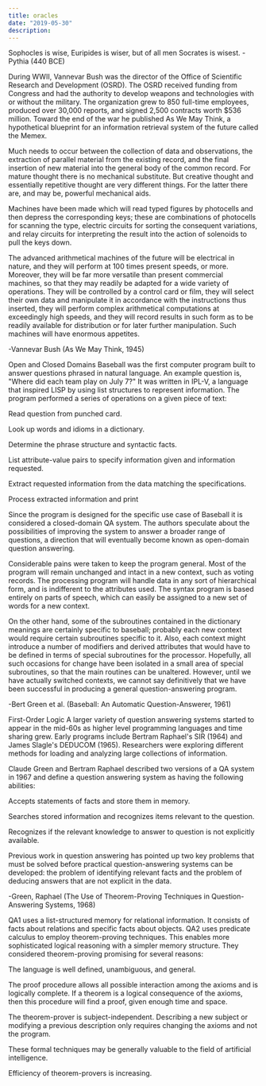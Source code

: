 ```yaml
---
title: oracles
date: "2019-05-30"
description: 
---
```


Sophocles is wise, Euripides is wiser, but of all men Socrates is wisest.
-Pythia (440 BCE)


During WWII, Vannevar Bush was the director of the Office of Scientific Research and Development (OSRD). The OSRD received funding from Congress and had the authority to develop weapons and technologies with or without the military. The organization grew to 850 full-time employees, produced over 30,000 reports, and signed 2,500 contracts worth $536 million. Toward the end of the war he published As We May Think, a hypothetical blueprint for an information retrieval system of the future called the Memex.

Much needs to occur between the collection of data and observations, the extraction of parallel material from the existing record, and the final insertion of new material into the general body of the common record. For mature thought there is no mechanical substitute. But creative thought and essentially repetitive thought are very different things. For the latter there are, and may be, powerful mechanical aids.

Machines have been made which will read typed figures by photocells and then depress the corresponding keys; these are combinations of photocells for scanning the type, electric circuits for sorting the consequent variations, and relay circuits for interpreting the result into the action of solenoids to pull the keys down.

The advanced arithmetical machines of the future will be electrical in nature, and they will perform at 100 times present speeds, or more. Moreover, they will be far more versatile than present commercial machines, so that they may readily be adapted for a wide variety of operations. They will be controlled by a control card or film, they will select their own data and manipulate it in accordance with the instructions thus inserted, they will perform complex arithmetical computations at exceedingly high speeds, and they will record results in such form as to be readily available for distribution or for later further manipulation. Such machines will have enormous appetites.

-Vannevar Bush (As We May Think, 1945)

Open and Closed Domains
Baseball was the first computer program built to answer questions phrased in natural language. An example question is, "Where did each team play on July 7?" It was written in IPL-V, a language that inspired LISP by using list structures to represent information. The program performed a series of operations on a given piece of text:

Read question from punched card.

Look up words and idioms in a dictionary.

Determine the phrase structure and syntactic facts.

List attribute-value pairs to specify information given and information requested.

Extract requested information from the data matching the specifications.

Process extracted information and print

Since the program is designed for the specific use case of Baseball it is considered a closed-domain QA system. The authors speculate about the possibilities of improving the system to answer a broader range of questions, a direction that will eventually become known as open-domain question answering.

Considerable pains were taken to keep the program general. Most of the program will remain unchanged and intact in a new context, such as voting records. The processing program will handle data in any sort of hierarchical form, and is indifferent to the attributes used. The syntax program is based entirely on parts of speech, which can easily be assigned to a new set of words for a new context.

On the other hand, some of the subroutines contained in the dictionary meanings are certainly specific to baseball; probably each new context would require certain subroutines specific to it. Also, each context might introduce a number of modifiers and derived attributes that would have to be defined in terms of special subroutines for the processor. Hopefully, all such occasions for change have been isolated in a small area of special subroutines, so that the main routines can be unaltered. However, until we have actually switched contexts, we cannot say definitively that we have been successful in producing a general question-answering program.

-Bert Green et al. (Baseball: An Automatic Question-Answerer, 1961)

First-Order Logic
A larger variety of question answering systems started to appear in the mid-60s as higher level programming languages and time sharing grew. Early programs include Bertram Raphael's SIR (1964) and James Slagle's DEDUCOM (1965). Researchers were exploring different methods for loading and analyzing large collections of information.

Claude Green and Bertram Raphael described two versions of a QA system in 1967 and define a question answering system as having the following abilities:

Accepts statements of facts and store them in memory.

Searches stored information and recognizes items relevant to the question.

Recognizes if the relevant knowledge to answer to question is not explicitly available.

Previous work in question answering has pointed up two key problems that must be solved before practical question-answering systems can be developed: the problem of identifying relevant facts and the problem of deducing answers that are not explicit in the data.

-Green, Raphael (The Use of Theorem-Proving Techniques in Question-Answering Systems, 1968)

QA1 uses a list-structured memory for relational information. It consists of facts about relations and specific facts about objects. QA2 uses predicate calculus to employ theorem-proving techniques. This enables more sophisticated logical reasoning with a simpler memory structure. They considered theorem-proving promising for several reasons:

The language is well defined, unambiguous, and general.

The proof procedure allows all possible interaction among the axioms and is logically complete. If a theorem is a logical consequence of the axioms, then this procedure will find a proof, given enough time and space.

The theorem-prover is subject-independent. Describing a new subject or modifying a previous description only requires changing the axioms and not the program.

These formal techniques may be generally valuable to the field of artificial intelligence.

Efficiency of theorem-provers is increasing.